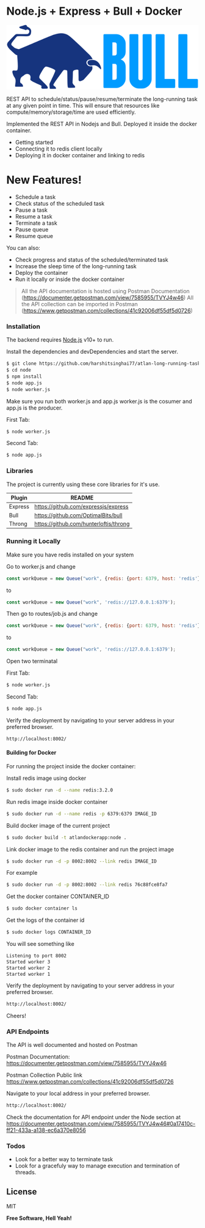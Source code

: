 # Node.js + Express + Bull + Docker

[![N|Solid](https://raw.githubusercontent.com/OptimalBits/bull/develop/support/logo%402x.png)](https://github.com/OptimalBits/bull)

REST API to schedule/status/pause/resume/terminate the long-running task at any given point in time. This will ensure that resources like compute/memory/storage/time are used efficiently.

Implemented the REST API in Nodejs and Bull. Deployed it inside the docker container.

  - Getting started
  - Connecting it to redis client locally
  - Deploying it in docker container and linking to redis

# New Features!

  - Schedule a task
  - Check status of the scheduled task
  - Pause a task
  - Resume a task
  - Terminate a task
  - Pause queue
  - Resume queue


You can also:
  - Check progress and status of the scheduled/terminated task
  - Increase the sleep time of the long-running task
  - Deploy the container
  - Run it locally or inside the docker container

> All the API documentation is hosted using Postman Documentation (https://documenter.getpostman.com/view/7585955/TVYJ4w46)
> All the API collection can be imported in Postman (https://www.getpostman.com/collections/41c92006df55df5d0726)

### Installation

The backend requires [Node.js](https://nodejs.org/) v10+ to run.

Install the dependencies and devDependencies and start the server.

```sh
$ git clone https://github.com/harshitsinghai77/atlan-long-running-task.git -b node_bull
$ cd node
$ npm install
$ node app.js
$ node worker.js
```

Make sure you run both worker.js and app.js
worker.js is the cosumer and app.js is the producer. 

First Tab:
```sh
$ node worker.js
```

Second Tab:
```sh
$ node app.js
```

### Libraries 

The project is currently using these core libraries for it's use.

| Plugin | README |
| ------ | ------ |
| Express | https://github.com/expressjs/express |
| Bull | https://github.com/OptimalBits/bull |
| Throng | https://github.com/hunterloftis/throng |

### Running it Locally

Make sure you have redis installed on your system

Go to worker.js and change

``` javascript
const workQueue = new Queue("work", {redis: {port: 6379, host: 'redis'}}); 
```
to
``` javascript
const workQueue = new Queue("work", 'redis://127.0.0.1:6379'); 
```
Then go to routes/job.js and change
``` javascript
const workQueue = new Queue("work", {redis: {port: 6379, host: 'redis'}}); 
```
to
``` javascript
const workQueue = new Queue("work", 'redis://127.0.0.1:6379'); 
```
Open two terminatal

First Tab:
```sh
$ node worker.js
```

Second Tab:
```sh
$ node app.js
```

Verify the deployment by navigating to your server address in your preferred browser.

```sh
http://localhost:8002/
```

#### Building for Docker
For running the project inside the docker container:

Install redis image using docker
```sh
$ sudo docker run -d --name redis:3.2.0
```
Run redis image inside docker container
```sh
$ sudo docker run -d --name redis -p 6379:6379 IMAGE_ID
```

Build docker image of the current project

```sh
$ sudo docker build -t atlandockerapp:node .
```
Link docker image to the redis container and run the project image

```sh
$ sudo docker run -d -p 8002:8002 --link redis IMAGE_ID
```
For example
```sh
$ sudo docker run -d -p 8002:8002 --link redis 76c88fce8fa7
```
Get the docker container CONTAINER_ID
```sh
$ sudo docker container ls
```

Get the logs of the container id
```sh
$ sudo docker logs CONTAINER_ID
```
You will see something like
```text 
Listening to port 8002
Started worker 3
Started worker 2
Started worker 1
```
Verify the deployment by navigating to your server address in your preferred browser.

```sh
http://localhost:8002/
```


Cheers!

### API Endpoints
The API is well documented and hosted on Postman

Postman Documentation: https://documenter.getpostman.com/view/7585955/TVYJ4w46

Postman Collection Public link
https://www.getpostman.com/collections/41c92006df55df5d0726

Navigate to your local address in your preferred browser.

```sh
http://localhost:8002/
```

Check the documentation for API endpoint under the Node section at https://documenter.getpostman.com/view/7585955/TVYJ4w46#0a17410c-ff21-433a-a138-ec6a370e8056

### Todos

 - Look for a better way to terminate task
 - Look for a gracefuly way to manage execution and termination of threads.

License
----

MIT


**Free Software, Hell Yeah!**
